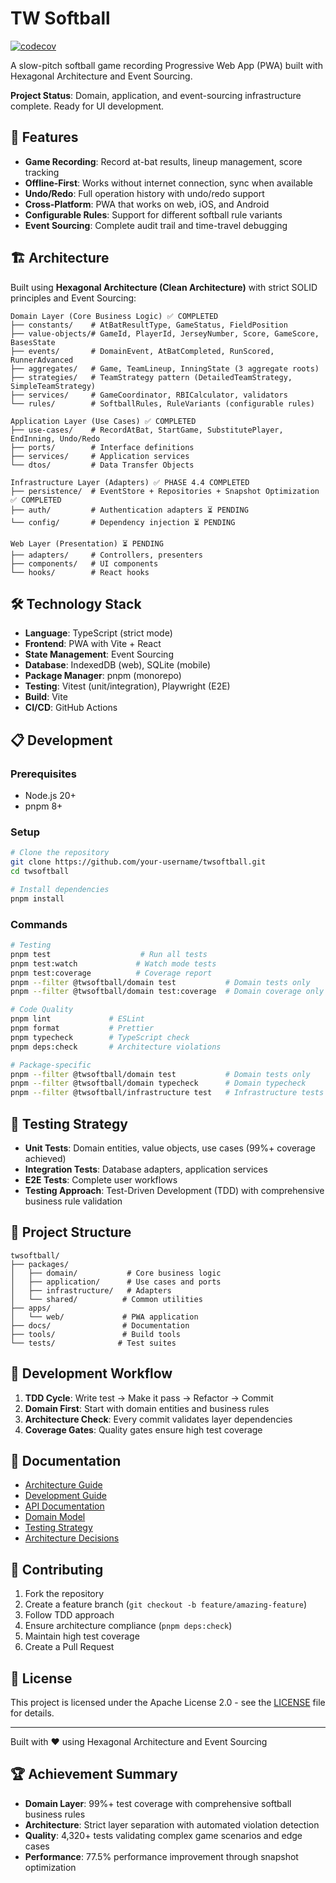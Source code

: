 # TW Softball

[![codecov](https://codecov.io/gh/xeonchen/twsoftball/graph/badge.svg?token=CODECOV_TOKEN)](https://codecov.io/gh/xeonchen/twsoftball)

A slow-pitch softball game recording Progressive Web App (PWA) built with
Hexagonal Architecture and Event Sourcing.

**Project Status**: Domain, application, and event-sourcing infrastructure
complete. Ready for UI development.

## 🚀 Features

- **Game Recording**: Record at-bat results, lineup management, score tracking
- **Offline-First**: Works without internet connection, sync when available
- **Undo/Redo**: Full operation history with undo/redo support
- **Cross-Platform**: PWA that works on web, iOS, and Android
- **Configurable Rules**: Support for different softball rule variants
- **Event Sourcing**: Complete audit trail and time-travel debugging

## 🏗️ Architecture

Built using **Hexagonal Architecture (Clean Architecture)** with strict SOLID
principles and Event Sourcing:

```
Domain Layer (Core Business Logic) ✅ COMPLETED
├── constants/    # AtBatResultType, GameStatus, FieldPosition
├── value-objects/# GameId, PlayerId, JerseyNumber, Score, GameScore, BasesState
├── events/       # DomainEvent, AtBatCompleted, RunScored, RunnerAdvanced
├── aggregates/   # Game, TeamLineup, InningState (3 aggregate roots)
├── strategies/   # TeamStrategy pattern (DetailedTeamStrategy, SimpleTeamStrategy)
├── services/     # GameCoordinator, RBICalculator, validators
└── rules/        # SoftballRules, RuleVariants (configurable rules)

Application Layer (Use Cases) ✅ COMPLETED
├── use-cases/    # RecordAtBat, StartGame, SubstitutePlayer, EndInning, Undo/Redo
├── ports/        # Interface definitions
├── services/     # Application services
└── dtos/         # Data Transfer Objects

Infrastructure Layer (Adapters) ✅ PHASE 4.4 COMPLETED
├── persistence/  # EventStore + Repositories + Snapshot Optimization ✅ COMPLETED
├── auth/         # Authentication adapters ⏳ PENDING
└── config/       # Dependency injection ⏳ PENDING

Web Layer (Presentation) ⏳ PENDING
├── adapters/     # Controllers, presenters
├── components/   # UI components
└── hooks/        # React hooks
```

## 🛠️ Technology Stack

- **Language**: TypeScript (strict mode)
- **Frontend**: PWA with Vite + React
- **State Management**: Event Sourcing
- **Database**: IndexedDB (web), SQLite (mobile)
- **Package Manager**: pnpm (monorepo)
- **Testing**: Vitest (unit/integration), Playwright (E2E)
- **Build**: Vite
- **CI/CD**: GitHub Actions

## 📋 Development

### Prerequisites

- Node.js 20+
- pnpm 8+

### Setup

```bash
# Clone the repository
git clone https://github.com/your-username/twsoftball.git
cd twsoftball

# Install dependencies
pnpm install
```

### Commands

```bash
# Testing
pnpm test                    # Run all tests
pnpm test:watch             # Watch mode tests
pnpm test:coverage          # Coverage report
pnpm --filter @twsoftball/domain test           # Domain tests only
pnpm --filter @twsoftball/domain test:coverage  # Domain coverage only

# Code Quality
pnpm lint             # ESLint
pnpm format           # Prettier
pnpm typecheck        # TypeScript check
pnpm deps:check       # Architecture violations

# Package-specific
pnpm --filter @twsoftball/domain test           # Domain tests only
pnpm --filter @twsoftball/domain typecheck      # Domain typecheck
pnpm --filter @twsoftball/infrastructure test   # Infrastructure tests only
```

## 🧪 Testing Strategy

- **Unit Tests**: Domain entities, value objects, use cases (99%+ coverage
  achieved)
- **Integration Tests**: Database adapters, application services
- **E2E Tests**: Complete user workflows
- **Testing Approach**: Test-Driven Development (TDD) with comprehensive
  business rule validation

## 📁 Project Structure

```
twsoftball/
├── packages/
│   ├── domain/           # Core business logic
│   ├── application/      # Use cases and ports
│   ├── infrastructure/   # Adapters
│   └── shared/          # Common utilities
├── apps/
│   └── web/             # PWA application
├── docs/                # Documentation
├── tools/               # Build tools
└── tests/              # Test suites
```

## 🎯 Development Workflow

1. **TDD Cycle**: Write test → Make it pass → Refactor → Commit
2. **Domain First**: Start with domain entities and business rules
3. **Architecture Check**: Every commit validates layer dependencies
4. **Coverage Gates**: Quality gates ensure high test coverage

## 📖 Documentation

- [Architecture Guide](docs/design/architecture.md)
- [Development Guide](docs/guides/development.md)
- [API Documentation](docs/design/api-contracts.md)
- [Domain Model](docs/design/domain-model.md)
- [Testing Strategy](docs/guides/testing-strategy.md)
- [Architecture Decisions](docs/adr/)

## 🤝 Contributing

1. Fork the repository
2. Create a feature branch (`git checkout -b feature/amazing-feature`)
3. Follow TDD approach
4. Ensure architecture compliance (`pnpm deps:check`)
5. Maintain high test coverage
6. Create a Pull Request

## 📄 License

This project is licensed under the Apache License 2.0 - see the
[LICENSE](LICENSE) file for details.

---

Built with ❤️ using Hexagonal Architecture and Event Sourcing

## 🏆 Achievement Summary

- **Domain Layer**: 99%+ test coverage with comprehensive softball business
  rules
- **Architecture**: Strict layer separation with automated violation detection
- **Quality**: 4,320+ tests validating complex game scenarios and edge cases
- **Performance**: 77.5% performance improvement through snapshot optimization
